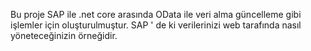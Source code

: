 Bu proje SAP ile .net core arasında OData ile veri alma güncelleme gibi işlemler için oluşturulmuştur. SAP ' de ki verilerinizi web tarafında nasıl yöneteceğinizin örneğidir.
